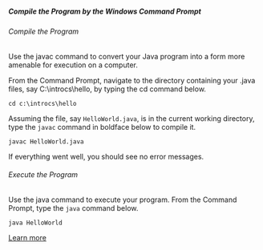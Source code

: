 ##### Compile the Program by the Windows Command Prompt 

###### Compile the Program 

Use the javac command to convert your Java program into a form more amenable for execution on a computer. 

From the Command Prompt, navigate to the directory containing your .java files, say C:\introcs\hello, by typing the cd command below. 

``` cd c:\introcs\hello ```

Assuming the file, say ```HelloWorld.java```, is in the current working directory, type the ```javac``` command in boldface below to compile it. 

``` javac HelloWorld.java ```

If everything went well, you should see no error messages.

###### Execute the Program

Use the java command to execute your program. From the Command Prompt, type the ```java``` command below.

``` java HelloWorld ```

[Learn more](https://introcs.cs.princeton.edu/java/15inout/windows-cmd.html)
